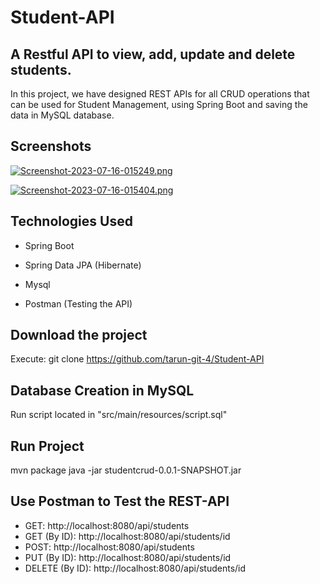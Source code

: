 # Student-API
## A Restful API to view, add, update and delete students.
In this project, we have designed REST APIs for all CRUD operations that can be used for Student Management, using Spring Boot and saving the data in MySQL database.

## Screenshots
[![Screenshot-2023-07-16-015249.png](https://i.postimg.cc/fL0p7Vhv/Screenshot-2023-07-16-015249.png)](https://postimg.cc/YGMdMq04)

[![Screenshot-2023-07-16-015404.png](https://i.postimg.cc/nr4W5Nrj/Screenshot-2023-07-16-015404.png)](https://postimg.cc/K3YQ3qnx)
## Technologies Used
* Spring Boot

* Spring Data JPA (Hibernate)

* Mysql

* Postman (Testing the API)

## Download the project
Execute: git clone https://github.com/tarun-git-4/Student-API

## Database Creation in MySQL
Run script located in "src/main/resources/script.sql"

## Run Project
mvn package
java -jar studentcrud-0.0.1-SNAPSHOT.jar

## Use Postman to Test the REST-API
* GET: http://localhost:8080/api/students
* GET (By ID): http://localhost:8080/api/students/id
* POST: http://localhost:8080/api/students
* PUT (By ID): http://localhost:8080/api/students/id
* DELETE (By ID): http://localhost:8080/api/students/id
